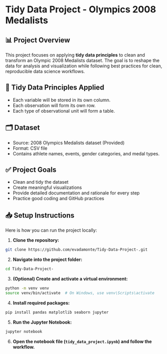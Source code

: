 # Tidy Data Project - Olympics 2008 Medalists

## 📊 Project Overview
This project focuses on applying **tidy data principles** to clean and transform an Olympic 2008 Medalists dataset. The goal is to reshape the data for analysis and visualization while following best practices for clean, reproducible data science workflows.

## 🧹 Tidy Data Principles Applied
- Each variable will be stored in its own column.
- Each observation will form its own row.
- Each type of observational unit will form a table.

## 🗂 Dataset
- Source: 2008 Olympics Medalists dataset (Provided)
- Format: CSV file
- Contains athlete names, events, gender categories, and medal types.

## ✅ Project Goals
- Clean and tidy the dataset
- Create meaningful visualizations
- Provide detailed documentation and rationale for every step
- Practice good coding and GitHub practices

## 📥 Setup Instructions

Here is how you can run the project locally:

1. **Clone the repository:**  
```bash
git clone https://github.com/evadamonte/Tidy-Data-Project-.git
```
2. **Navigate into the project folder:**  
```bash
cd Tidy-Data-Project-
```
3. **(Optional) Create and activate a virtual environment:**  
```bash
python -m venv venv
source venv/bin/activate  # On Windows, use venv\Scripts\activate
```
4. **Install required packages:**  
```bash
pip install pandas matplotlib seaborn jupyter
```
5. **Run the Jupyter Notebook:**  
```bash
jupyter notebook
```
6. **Open the notebook file (`tidy_data_project.ipynb`) and follow the workflow.**

